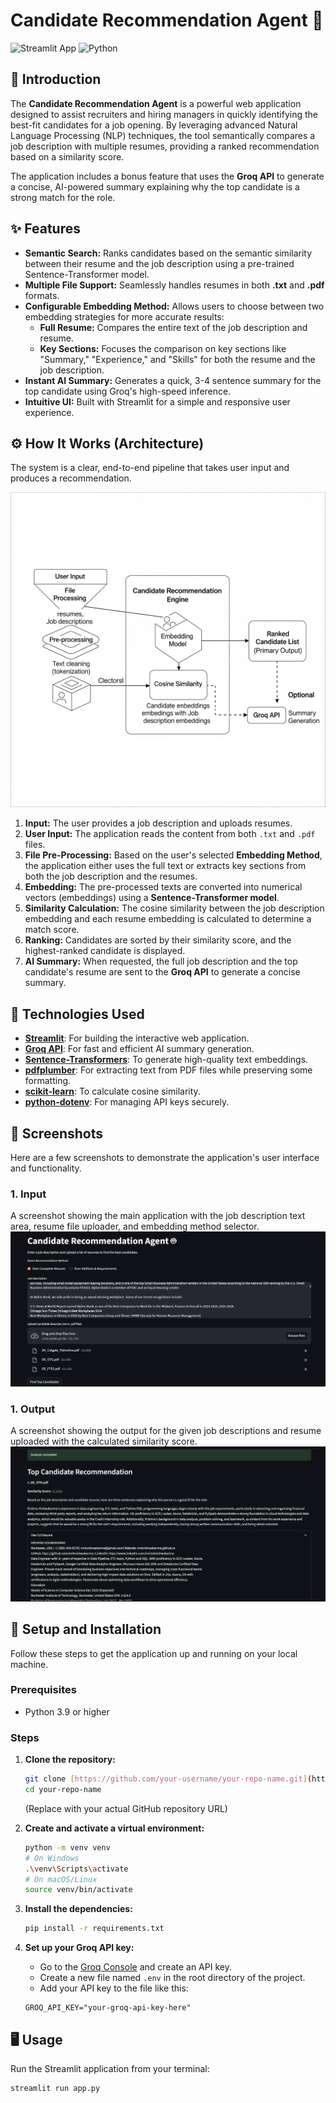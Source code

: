 # Candidate Recommendation Agent 🤖

![Streamlit App](https://img.shields.io/badge/Streamlit-App-FF4B4B?style=for-the-badge&logo=streamlit)
![Python](https://img.shields.io/badge/Python-3.9+-3776AB?style=for-the-badge&logo=python)

## 📖 Introduction

The **Candidate Recommendation Agent** is a powerful web application designed to assist recruiters and hiring managers in quickly identifying the best-fit candidates for a job opening. By leveraging advanced Natural Language Processing (NLP) techniques, the tool semantically compares a job description with multiple resumes, providing a ranked recommendation based on a similarity score.

The application includes a bonus feature that uses the **Groq API** to generate a concise, AI-powered summary explaining why the top candidate is a strong match for the role.

## ✨ Features

-   **Semantic Search:** Ranks candidates based on the semantic similarity between their resume and the job description using a pre-trained Sentence-Transformer model.
-   **Multiple File Support:** Seamlessly handles resumes in both **.txt** and **.pdf** formats.
-   **Configurable Embedding Method:** Allows users to choose between two embedding strategies for more accurate results:
    -   **Full Resume:** Compares the entire text of the job description and resume.
    -   **Key Sections:** Focuses the comparison on key sections like "Summary," "Experience," and "Skills" for both the resume and the job description.
-   **Instant AI Summary:** Generates a quick, 3-4 sentence summary for the top candidate using Groq's high-speed inference.
-   **Intuitive UI:** Built with Streamlit for a simple and responsive user experience.

## ⚙️ How It Works (Architecture)

The system is a clear, end-to-end pipeline that takes user input and produces a recommendation.

![System Diagram](images/system_diagram.png)  
1.  **Input:** The user provides a job description and uploads resumes.
2.  **User Input:** The application reads the content from both `.txt` and `.pdf` files.
3.  **File Pre-Processing:** Based on the user's selected **Embedding Method**, the application either uses the full text or extracts key sections from both the job description and the resumes.
4.  **Embedding:** The pre-processed texts are converted into numerical vectors (embeddings) using a **Sentence-Transformer model**.
5.  **Similarity Calculation:** The cosine similarity between the job description embedding and each resume embedding is calculated to determine a match score.
6.  **Ranking:** Candidates are sorted by their similarity score, and the highest-ranked candidate is displayed.
7.  **AI Summary:** When requested, the full job description and the top candidate's resume are sent to the **Groq API** to generate a concise summary.

## 🔧 Technologies Used

-   **[Streamlit](https://streamlit.io/)**: For building the interactive web application.
-   **[Groq API](https://groq.com/)**: For fast and efficient AI summary generation.
-   **[Sentence-Transformers](https://www.sbert.net/)**: To generate high-quality text embeddings.
-   **[pdfplumber](https://github.com/jsvine/pdfplumber)**: For extracting text from PDF files while preserving some formatting.
-   **[scikit-learn](https://scikit-learn.org/)**: To calculate cosine similarity.
-   **[python-dotenv](https://pypi.org/project/python-dotenv/)**: For managing API keys securely.

## 📸 Screenshots

Here are a few screenshots to demonstrate the application's user interface and functionality.

### **1. Input**
A screenshot showing the main application with the job description text area, resume file uploader, and embedding method selector.
![Input Form](images/input.png)

### **1. Output**
A screenshot showing the output for the given job descriptions and resume uploaded with the calculated similarity score.
![Input Form](images/output.png)

## 🚀 Setup and Installation

Follow these steps to get the application up and running on your local machine.

### Prerequisites

-   Python 3.9 or higher

### Steps

1.  **Clone the repository:**
    ```bash
    git clone [https://github.com/your-username/your-repo-name.git](https://github.com/your-username/your-repo-name.git)
    cd your-repo-name
    ```
    (Replace with your actual GitHub repository URL)

2.  **Create and activate a virtual environment:**
    ```bash
    python -m venv venv
    # On Windows
    .\venv\Scripts\activate
    # On macOS/Linux
    source venv/bin/activate
    ```

3.  **Install the dependencies:**
    ```bash
    pip install -r requirements.txt
    ```

4.  **Set up your Groq API key:**
    -   Go to the [Groq Console](https://console.groq.com/) and create an API key.
    -   Create a new file named `.env` in the root directory of the project.
    -   Add your API key to the file like this:
    ```env
    GROQ_API_KEY="your-groq-api-key-here"
    ```

## 🖥️ Usage

Run the Streamlit application from your terminal:

```bash
streamlit run app.py